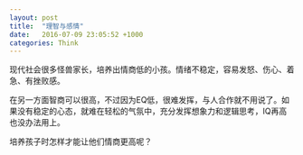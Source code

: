 ```yaml
---
layout: post
title:  "理智与感情"
date:   2016-07-09 23:05:52 +1000
categories: Think
---
```


现代社会很多怪兽家长，培养出情商低的小孩。情绪不稳定，容易发怒、伤心、着急、有挫败感。

在另一方面智商可以很高，不过因为EQ低，很难发挥，与人合作就不用说了。如果没有稳定的心态，就难在轻松的气氛中，充分发挥想象力和逻辑思考，IQ再高也没办法用上。

培养孩子时怎样才能让他们情商更高呢？
